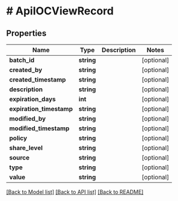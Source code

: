 # # ApiIOCViewRecord

## Properties

Name | Type | Description | Notes
------------ | ------------- | ------------- | -------------
**batch_id** | **string** |  | [optional]
**created_by** | **string** |  | [optional]
**created_timestamp** | **string** |  | [optional]
**description** | **string** |  | [optional]
**expiration_days** | **int** |  | [optional]
**expiration_timestamp** | **string** |  | [optional]
**modified_by** | **string** |  | [optional]
**modified_timestamp** | **string** |  | [optional]
**policy** | **string** |  | [optional]
**share_level** | **string** |  | [optional]
**source** | **string** |  | [optional]
**type** | **string** |  | [optional]
**value** | **string** |  | [optional]

[[Back to Model list]](../../README.md#models) [[Back to API list]](../../README.md#endpoints) [[Back to README]](../../README.md)
